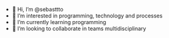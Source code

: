- 👋 Hi, I’m @sebasttto
- 👀 I’m interested in programming, technology and processes
- 🌱 I’m currently learning programming
- 💞️ I’m looking to collaborate in teams multidisciplinary

<!---
sebasttto/sebasttto is a ✨ special ✨ repository because its `README.md` (this file) appears on your GitHub profile.
You can click the Preview link to take a look at your changes.
--->
